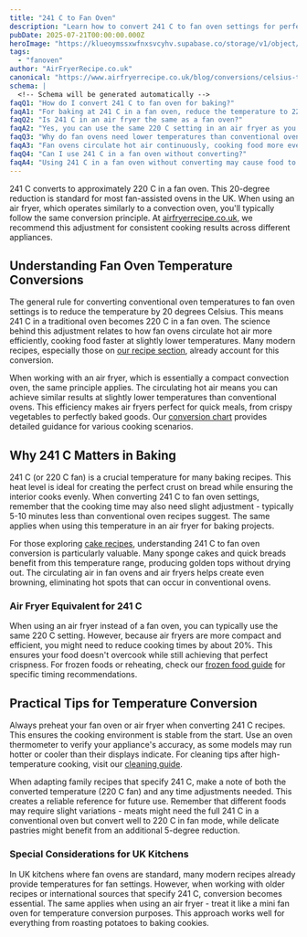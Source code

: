 ```yaml
---
title: "241 C to Fan Oven"
description: "Learn how to convert 241 C to fan oven settings for perfect baking. Includes air fryer equivalents and temperature tips for UK kitchens."
pubDate: 2025-07-21T00:00:00.000Z
heroImage: "https://klueoymssxwfnxsvcyhv.supabase.co/storage/v1/object/public/Shmucket/241-c-to-fan-oven.png"
tags:
  - "fanoven"
author: "AirFryerRecipe.co.uk"
canonical: "https://www.airfryerrecipe.co.uk/blog/conversions/celsius-to-fan-oven/241-c-to-fan-oven"
schema: |
  <!-- Schema will be generated automatically -->
faqQ1: "How do I convert 241 C to fan oven for baking?"
faqA1: "For baking at 241 C in a fan oven, reduce the temperature to 220 C. This standard 20-degree reduction accounts for the fan oven's efficient air circulation. Baking times may also need shortening by 5-10 minutes depending on the recipe."
faqQ2: "Is 241 C in an air fryer the same as a fan oven?"
faqA2: "Yes, you can use the same 220 C setting in an air fryer as you would for a fan oven at 241 C. However, reduce cooking times by about 20% as air fryers cook faster due to their compact size and powerful airflow."
faqQ3: "Why do fan ovens need lower temperatures than conventional ovens?"
faqA3: "Fan ovens circulate hot air continuously, cooking food more evenly and efficiently. This means they can achieve the same results as conventional ovens at slightly lower temperatures, typically about 20 C less for equivalent cooking."
faqQ4: "Can I use 241 C in a fan oven without converting?"
faqA4: "Using 241 C in a fan oven without converting may cause food to cook too quickly or burn on the outside while remaining undercooked inside. Always reduce by 20 C (to 220 C) for best results in fan-assisted cooking."
---
```

<p>241 C converts to approximately 220 C in a fan oven. This 20-degree reduction is standard for most fan-assisted ovens in the UK. When using an air fryer, which operates similarly to a convection oven, you'll typically follow the same conversion principle. At <a href=https://www.airfryerrecipe.co.uk>airfryerrecipe.co.uk</a>, we recommend this adjustment for consistent cooking results across different appliances.</p>

<h2>Understanding Fan Oven Temperature Conversions</h2>
<p>The general rule for converting conventional oven temperatures to fan oven settings is to reduce the temperature by 20 degrees Celsius. This means 241 C in a traditional oven becomes 220 C in a fan oven. The science behind this adjustment relates to how fan ovens circulate hot air more efficiently, cooking food faster at slightly lower temperatures. Many modern recipes, especially those on <a href=https://www.airfryerrecipe.co.uk/recipes>our recipe section</a>, already account for this conversion.</p>
<p>When working with an air fryer, which is essentially a compact convection oven, the same principle applies. The circulating hot air means you can achieve similar results at slightly lower temperatures than conventional ovens. This efficiency makes air fryers perfect for quick meals, from crispy vegetables to perfectly baked goods. Our <a href=https://www.airfryerrecipe.co.uk/air-fryer-conversion-chart>conversion chart</a> provides detailed guidance for various cooking scenarios.</p>

<h2>Why 241 C Matters in Baking</h2>
<p>241 C (or 220 C fan) is a crucial temperature for many baking recipes. This heat level is ideal for creating the perfect crust on bread while ensuring the interior cooks evenly. When converting 241 C to fan oven settings, remember that the cooking time may also need slight adjustment - typically 5-10 minutes less than conventional oven recipes suggest. The same applies when using this temperature in an air fryer for baking projects.</p>
<p>For those exploring <a href=https://www.airfryerrecipe.co.uk/recipe-category/cakes>cake recipes</a>, understanding 241 C to fan oven conversion is particularly valuable. Many sponge cakes and quick breads benefit from this temperature range, producing golden tops without drying out. The circulating air in fan ovens and air fryers helps create even browning, eliminating hot spots that can occur in conventional ovens.</p>

<h3>Air Fryer Equivalent for 241 C</h3>
<p>When using an air fryer instead of a fan oven, you can typically use the same 220 C setting. However, because air fryers are more compact and efficient, you might need to reduce cooking times by about 20%. This ensures your food doesn't overcook while still achieving that perfect crispness. For frozen foods or reheating, check our <a href=https://www.airfryerrecipe.co.uk/recipe-category/frozen-foods>frozen food guide</a> for specific timing recommendations.</p>

<h2>Practical Tips for Temperature Conversion</h2>
<p>Always preheat your fan oven or air fryer when converting 241 C recipes. This ensures the cooking environment is stable from the start. Use an oven thermometer to verify your appliance's accuracy, as some models may run hotter or cooler than their displays indicate. For cleaning tips after high-temperature cooking, visit our <a href=https://www.airfryerrecipe.co.uk/air-fryer-cleaner>cleaning guide</a>.</p>
<p>When adapting family recipes that specify 241 C, make a note of both the converted temperature (220 C fan) and any time adjustments needed. This creates a reliable reference for future use. Remember that different foods may require slight variations - meats might need the full 241 C in a conventional oven but convert well to 220 C in fan mode, while delicate pastries might benefit from an additional 5-degree reduction.</p>

<h3>Special Considerations for UK Kitchens</h3>
<p>In UK kitchens where fan ovens are standard, many modern recipes already provide temperatures for fan settings. However, when working with older recipes or international sources that specify 241 C, conversion becomes essential. The same applies when using an air fryer - treat it like a mini fan oven for temperature conversion purposes. This approach works well for everything from roasting potatoes to baking cookies.</p>

